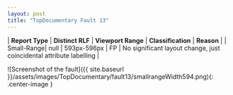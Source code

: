 ```yaml
---
layout: post
title: "TopDocumentary Fault 13"
---
```

| **Report Type** | **Distinct RLF** | **Viewport Range** | **Classification** | **Reason** |
| Small-Range| null | 593px-596px | FP | No significant layout change, just coincidental attribute labelling | 

![Screenshot of the fault]({{ site.baseurl }}/assets/images/TopDocumentary/fault13/smallrangeWidth594.png){: .center-image }